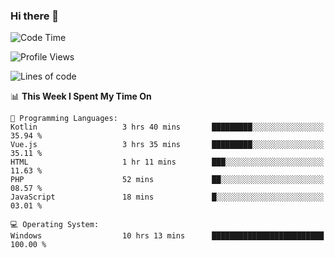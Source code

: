 ### Hi there 👋
<!--START_SECTION:waka-->
![Code Time](http://img.shields.io/badge/Code%20Time-32%20hrs%2035%20mins-blue)

![Profile Views](http://img.shields.io/badge/Profile%20Views-1-blue)

![Lines of code](https://img.shields.io/badge/From%20Hello%20World%20I%27ve%20Written-294.6%20thousand%20lines%20of%20code-blue)

📊 **This Week I Spent My Time On** 

```text
💬 Programming Languages: 
Kotlin                   3 hrs 40 mins       █████████░░░░░░░░░░░░░░░░   35.94 % 
Vue.js                   3 hrs 35 mins       █████████░░░░░░░░░░░░░░░░   35.11 % 
HTML                     1 hr 11 mins        ███░░░░░░░░░░░░░░░░░░░░░░   11.63 % 
PHP                      52 mins             ██░░░░░░░░░░░░░░░░░░░░░░░   08.57 % 
JavaScript               18 mins             █░░░░░░░░░░░░░░░░░░░░░░░░   03.01 % 

💻 Operating System: 
Windows                  10 hrs 13 mins      █████████████████████████   100.00 % 
```


<!--END_SECTION:waka-->
<!--
**AnimeruFR/AnimeruFR** is a ✨ _special_ ✨ repository because its `README.md` (this file) appears on your GitHub profile.

Here are some ideas to get you started:

- 🔭 I’m currently working on ...
- 🌱 I’m currently learning ...
- 👯 I’m looking to collaborate on ...
- 🤔 I’m looking for help with ...
- 💬 Ask me about ...
- 📫 How to reach me: ...
- 😄 Pronouns: ...
- ⚡ Fun fact: ...
-->
